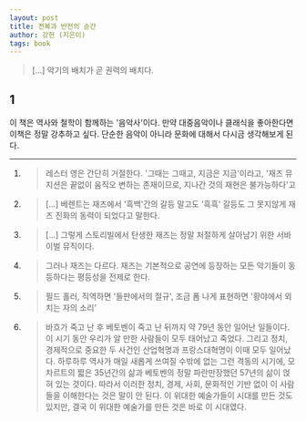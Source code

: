 ```yaml
---
layout: post
title: 전복과 반전의 순간
author: 강헌 (지은이)
tags: book
---
```


> [...] 악기의 배치가 곧 권력의 배치다.

## 1
이 책은 역사와 철학이 함께하는 '음악사'이다. 만약 대중음악이나 클래식을 좋아한다면 이책은 정말 강추하고 싶다. 단순한 음악이 아니라 문화에 대해서 다시금 생각해보게 된다. 

----

1. > 레스터 영은 간단히 거절한다. '그때는 그때고, 지금은 지금'이라고, '재즈 뮤지션은 끝없이 움직오 변하는 존재이므로, 지나간 것의 재현은 불가능하다'고

2. > [...] 베렌트는 재즈에서 '흑백'간의 갈등 말고도 '흑흑' 갈등도 그 못지않게 재즈 진화의 동력이 되었다고 말한다.

3. > [...] 그렇게 스토리빌에서 탄생한 재즈는 정말 처절하게 살아남기 위한 서바이벌 뮤직이다.

4. > 그러나 재즈는 다르다. 재즈는 기본적으로 공연에 등장하는 모든 악기들이 동등하다는 평등성을 전제로 한다.

5. > 필드 홀러, 직역하면 '들판에서의 절규', 조금 폼 나게 표현하면 '황야에서 외치는 자의 소리'

6. > 바흐가 죽고 난 후 베토벤이 죽고 난 뒤까지 약 79년 동안 일어난 일들이다. 이 시기 동안 우리가 알 만한 사람들이 모두 태어났고 죽었다. 그리고 정치, 경제적으로 중요한 두 사건인 산업혁명과 프랑스대혁명이 이때 모두 일어났다. 하루하루 역사가 매일 새롭게 쓰여질 수밖에 없는 그런 격동의 시기에, 모차르트의 짧은 35년간의 삶과 베토벤의 정말 파란만장했던 57년의 삶이 얹혀 있는 것이다. 따라서 이러한 정치, 경제, 사회, 문화적인 기반 없이 이 사람들을 이해한다는 것은 말이 안 된다. 이 위대한 예술가들이 시대를 만든 것도 있지만, 결국 이 위대한 예술가를 만든 것은 바로 이 시대였다.
